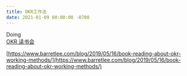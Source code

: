 ```yaml
---
title: OKR工作法
date: 2021-01-09 00:00:00 -0700
---  
```

Doing  
[OKR 读书会](https://www.youtube.com/watch?v=kmQfQPECaMU)  

[https://www.barretlee.com/blog/2019/05/16/book-reading-about-okr-working-methods/](https://www.barretlee.com/blog/2019/05/16/book-reading-about-okr-working-methods/)